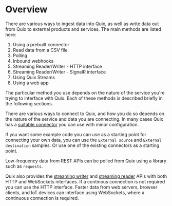 # Overview

There are various ways to ingest data into Quix, as well as write data out from Quix to external products and services. The main methods are listed here:

1. Using a prebuilt connector
2. Read data from a CSV file
3. Polling
4. Inbound webhooks
5. Streaming Reader/Writer - HTTP interface
6. Streaming Reader/Writer - SignalR interface
7. Using Quix Streams
8. Using a web app

The particular method you use depends on the nature of the service you're trying to interface with Quix. Each of these methods is described briefly in the following sections.

There are various ways to connect to Quix, and how you do so depends on the nature of the service and data you are connecting. In many cases Quix has a [suitable connector](../connectors.md) you can use with minor configuration. 

If you want some example code you can use as a starting point for connecting your own data, you can use the `External source` and `External destination` samples. Or use one of the existing connectors as a starting point.

Low-frequency data from REST APIs can be polled from Quix using a library such as `requests`. 

Quix also provides the [streaming writer](../../apis/streaming-writer-api/index.md) and [streaming reader](../../apis/streaming-reader-api/index.md) APIs with both HTTP and WebSockets interfaces. If a continous connection is not required you can use the HTTP interface. Faster data from web servers, browser clients, and IoT devices can interface using WebSockets, where a continuous connection is required.
